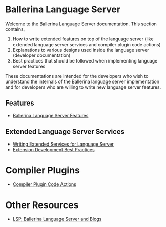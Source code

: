 # Ballerina Language Server

Welcome to the Ballerina Language Server documentation. This section contains,

1. How to write extended features on top of the language server (like extended language server services and compiler
   plugin code actions)
2. Explanations to various designs used inside the language server (developer documentation)
3. Best practices that should be followed when implementing language server features

These documentations are intended for the developers who wish to understand the internals of the Ballerina language
server implementation and for developers who are willing to write new language server features.

## Features
* [Ballerina Language Server Features](Features.md)

## Extended Language Server Services
* [Writing Extended Services for Language Server](WritingExtendedServices.md)
* [Extension Development Best Practices](ExtensionDevelopmentBestPractices.md)

# Compiler Plugins
* [Compiler Plugin Code Actions](CompilerPluginCodeActions.md)

# Other Resources
* [LSP, Ballerina Language Server and Blogs](Resources.md)

